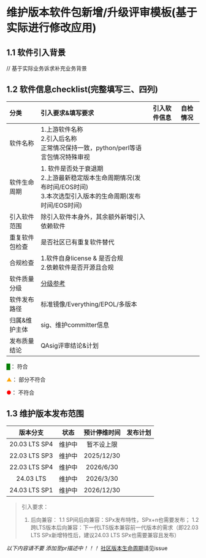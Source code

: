 # 维护版本软件包新增/升级评审模板(基于实际进行修改应用)

## 1.1 软件引入背景

// 基于实际业务诉求补充业务背景

## 1.2 软件信息checklist(完整填写三、四列)
|分类|引入要求&填写要求|引入软件信息|自检情况|
|:------|:---|:--|:--|
|软件名称|1.上游软件名称<br>2.引入后名称<br>正常情况保持一致，python/perl等语言包情况特殊审视|||
|软件生命周期|1. 软件是否处于衰退期<br>2.上游最新稳定版本生命周期情况(发布时间/EOS时间)<br>3.本次选型引入版本的生命周期(发布时间/EOS时间)|||
|引入软件范围|除引入软件本身外，其余额外新增引入依赖软件|||
|重复软件包检查|是否社区已有重复软件替代|||
|合规检查|1.软件自身license & 是否合规<br>2.依赖软件是否开源且合规||
|软件质量分级|[分级参考](https://gitee.com/openeuler/TC/blob/master/oEEP/oEEP-0017%20openEuler%E8%BD%AF%E4%BB%B6%E8%B4%A8%E9%87%8F%E5%88%86%E7%BA%A7&%E6%89%A7%E8%A1%8C%E7%AD%96%E7%95%A5.md)|||
|软件发布路径|标准镜像/Everything/EPOL/多版本|||
|归属&维护主体|sig、维护committer信息|||
|发布质量结论|QAsig评审结论&计划|||

<font color=green>█</font>： 符合

<font color=orange>▲</font>： 部分不符合

<font color=red>●</font>： 不符合

## 1.3 维护版本发布范围

|版本分支|状态|预计停维时间|发布计划|
|:-----:|:--:|:---------:|:------|
|20.03 LTS SP4|维护中|暂不设上限||
|22.03 LTS SP3|维护中|2025/12/30||
|22.03 LTS SP4|维护中|2026/6/30||
|24.03 LTS |维护中|2026/3/30||
|24.03 LTS SP1|维护中|2026/12/30||


> 引入要求：
> 1. 后向兼容：
> 1.1 SP间后向兼容：SPx发布特性，SPx+n也需要发布；
> 1.2 跨LTS版本后向兼容：下一代LTS版本兼容前一代版本的需求（即22.03 LTS SPx新增特性后，建议24.03 LTS SPx也需要兼容且发布）


*以下内容请不要 添加至pr描述中！！！*
[社区版本生命周期](https://gitee.com/openeuler/release-management/issues/I52M1X)请见issue